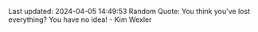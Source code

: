 Last updated: 2024-04-05 14:49:53
Random Quote: You think you've lost everything? You have no idea! - Kim Wexler